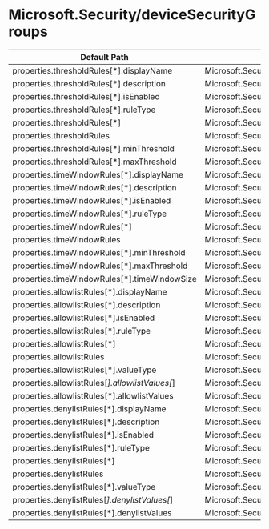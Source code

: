 # Microsoft.Security/deviceSecurityGroups

| Default Path | Alias |
|---|---|
| properties.thresholdRules[*].displayName | Microsoft.Security/deviceSecurityGroups/thresholdRules[*].displayName |
| properties.thresholdRules[*].description | Microsoft.Security/deviceSecurityGroups/thresholdRules[*].description |
| properties.thresholdRules[*].isEnabled | Microsoft.Security/deviceSecurityGroups/thresholdRules[*].isEnabled |
| properties.thresholdRules[*].ruleType | Microsoft.Security/deviceSecurityGroups/thresholdRules[*].ruleType |
| properties.thresholdRules[*] | Microsoft.Security/deviceSecurityGroups/thresholdRules[*] |
| properties.thresholdRules | Microsoft.Security/deviceSecurityGroups/thresholdRules |
| properties.thresholdRules[*].minThreshold | Microsoft.Security/deviceSecurityGroups/thresholdRules[*].minThreshold |
| properties.thresholdRules[*].maxThreshold | Microsoft.Security/deviceSecurityGroups/thresholdRules[*].maxThreshold |
| properties.timeWindowRules[*].displayName | Microsoft.Security/deviceSecurityGroups/timeWindowRules[*].displayName |
| properties.timeWindowRules[*].description | Microsoft.Security/deviceSecurityGroups/timeWindowRules[*].description |
| properties.timeWindowRules[*].isEnabled | Microsoft.Security/deviceSecurityGroups/timeWindowRules[*].isEnabled |
| properties.timeWindowRules[*].ruleType | Microsoft.Security/deviceSecurityGroups/timeWindowRules[*].ruleType |
| properties.timeWindowRules[*] | Microsoft.Security/deviceSecurityGroups/timeWindowRules[*] |
| properties.timeWindowRules | Microsoft.Security/deviceSecurityGroups/timeWindowRules |
| properties.timeWindowRules[*].minThreshold | Microsoft.Security/deviceSecurityGroups/timeWindowRules[*].minThreshold |
| properties.timeWindowRules[*].maxThreshold | Microsoft.Security/deviceSecurityGroups/timeWindowRules[*].maxThreshold |
| properties.timeWindowRules[*].timeWindowSize | Microsoft.Security/deviceSecurityGroups/timeWindowRules[*].timeWindowSize |
| properties.allowlistRules[*].displayName | Microsoft.Security/deviceSecurityGroups/allowlistRules[*].displayName |
| properties.allowlistRules[*].description | Microsoft.Security/deviceSecurityGroups/allowlistRules[*].description |
| properties.allowlistRules[*].isEnabled | Microsoft.Security/deviceSecurityGroups/allowlistRules[*].isEnabled |
| properties.allowlistRules[*].ruleType | Microsoft.Security/deviceSecurityGroups/allowlistRules[*].ruleType |
| properties.allowlistRules[*] | Microsoft.Security/deviceSecurityGroups/allowlistRules[*] |
| properties.allowlistRules | Microsoft.Security/deviceSecurityGroups/allowlistRules |
| properties.allowlistRules[*].valueType | Microsoft.Security/deviceSecurityGroups/allowlistRules[*].valueType |
| properties.allowlistRules[*].allowlistValues[*] | Microsoft.Security/deviceSecurityGroups/allowlistRules[*].allowlistValues[*] |
| properties.allowlistRules[*].allowlistValues | Microsoft.Security/deviceSecurityGroups/allowlistRules[*].allowlistValues |
| properties.denylistRules[*].displayName | Microsoft.Security/deviceSecurityGroups/denylistRules[*].displayName |
| properties.denylistRules[*].description | Microsoft.Security/deviceSecurityGroups/denylistRules[*].description |
| properties.denylistRules[*].isEnabled | Microsoft.Security/deviceSecurityGroups/denylistRules[*].isEnabled |
| properties.denylistRules[*].ruleType | Microsoft.Security/deviceSecurityGroups/denylistRules[*].ruleType |
| properties.denylistRules[*] | Microsoft.Security/deviceSecurityGroups/denylistRules[*] |
| properties.denylistRules | Microsoft.Security/deviceSecurityGroups/denylistRules |
| properties.denylistRules[*].valueType | Microsoft.Security/deviceSecurityGroups/denylistRules[*].valueType |
| properties.denylistRules[*].denylistValues[*] | Microsoft.Security/deviceSecurityGroups/denylistRules[*].denylistValues[*] |
| properties.denylistRules[*].denylistValues | Microsoft.Security/deviceSecurityGroups/denylistRules[*].denylistValues |

